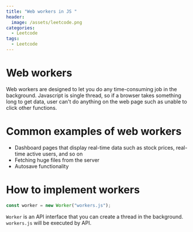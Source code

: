 ```yaml
---
title: "Web workers in JS "
header:
  image: /assets/leetcode.png
categories:
  - Leetcode
tags:
  - Leetcode
---
```


# Web workers

Web workers are designed to let you do any time-consuming job in the background. Javascript is single thread, so if a browser takes something long to get data, user can't do anything on the web page such as unable to click other functions.

# Common examples of web workers

- Dashboard pages that display real-time data such as stock prices, real-time active users, and so on
- Fetching huge files from the server
- Autosave functionality

# How to implement workers

```js
const worker = new Worker("workers.js");
```

`Worker` is an API interface that you can create a thread in the background. `workers.js` will be executed by API.
